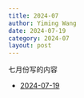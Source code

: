 ```yaml
---
title: 2024-07
author: Yiming Wang
date: 2024-07-19
category: 2024-07
layout: post
---
```


七月份写的内容

- [2024-07-19](/2024-07/2024-07-19-Test.html)
